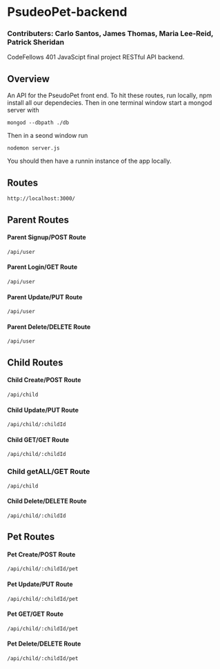 # PsudeoPet-backend

### Contributers: Carlo Santos, James Thomas, Maria Lee-Reid, Patrick Sheridan

CodeFellows 401 JavaScipt final project RESTful API backend.

## Overview
An API for the PseudoPet front end. To hit these routes, run locally, npm install all our dependecies. Then in one terminal window start a mongod server with 
```
mongod --dbpath ./db 
```
Then in a seond window run 
```
nodemon server.js
```
You should then have a runnin instance of the app locally.


## Routes
```
http://localhost:3000/
```
## Parent Routes
#### Parent Signup/POST Route
```
/api/user

```
#### Parent Login/GET Route
```
/api/user
```
#### Parent Update/PUT Route
```
/api/user
```
#### Parent Delete/DELETE Route
```
/api/user
```

## Child Routes
#### Child Create/POST Route
```
/api/child
```
#### Child Update/PUT Route
```
/api/child/:childId
```
#### Child GET/GET Route
```
/api/child/:childId
```
### Child getALL/GET Route
```
/api/child
```
#### Child Delete/DELETE Route
```
/api/child/:childId
```
## Pet Routes
#### Pet Create/POST Route
```
/api/child/:childId/pet
```
#### Pet Update/PUT Route
```
/api/child/:childId/pet
```
#### Pet GET/GET Route
```
/api/child/:childId/pet
```
#### Pet Delete/DELETE Route
```
/api/child/:childId/pet
```
